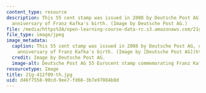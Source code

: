 ```yaml
---
content_type: resource
description: This 55 cent stamp was issued in 2008 by Deutsche Post AG, on the 125th
  anniversary of Franz Kafka's birth. (Image by Deutsche Post AG.)
file: /media/https%3A/open-learning-course-data-rc.s3.amazonaws.com/21g-412-texts-topics-and-times-in-german-literature-fall-2009/d46f755890cd9ee7fd663b7e97084b8d_21g-412f09-th.jpg
file_type: image/jpeg
image_metadata:
  caption: This 55 cent stamp was issued in 2008 by Deutsche Post AG, on the 125th
    anniversary of Franz Kafka's birth. (Image by [Deutsche Post AG](http://commons.wikimedia.org/wiki/File:DPAG_2008_Franz_Kafka.jpg).)
  credit: Image by Deutsche Post AG.
  image-alt: Deutsche Post AG 55 Eurocent stamp commemorating Franz Kafka.
resourcetype: Image
title: 21g-412f09-th.jpg
uid: d46f7558-90cd-9ee7-fd66-3b7e97084b8d
---
```

